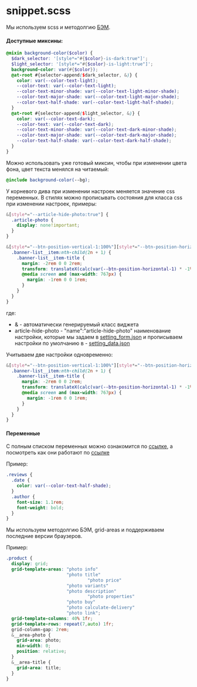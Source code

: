 # snippet.scss
Мы используем scss и методолгию <a href="https://ru.bem.info/" target="_blank">БЭМ</a>.
#### Доступные миксины:

```scss
@mixin background-color($color) {
  $dark_selector: '[style*="#{$color}-is-dark:true"]';
  $light_selector: '[style*="#{$color}-is-light:true"]';
  background-color: var(#{$color});
  @at-root #{selector-append($dark_selector, &)} {
    color: var(--color-text-light);
    --color-text: var(--color-text-light);
    --color-text-minor-shade: var(--color-text-light-minor-shade);
    --color-text-major-shade: var(--color-text-light-major-shade);
    --color-text-half-shade: var(--color-text-light-half-shade);
  }
  @at-root #{selector-append($light_selector, &)} {
    color: var(--color-text-dark);
    --color-text: var(--color-text-dark);
    --color-text-minor-shade: var(--color-text-dark-minor-shade);
    --color-text-major-shade: var(--color-text-dark-major-shade);
    --color-text-half-shade: var(--color-text-dark-half-shade);
  }
}
```

Можно использовать уже готовый миксин, чтобы при изменении цвета фона, цвет текста менялся на читаемый:

```scss
@include background-color(--bg);
```
У корневого дива при изменении настроек меняется значение css переменных.
В стилях можно прописывать состояния для класса css при изменении настроек, примеры:

```scss
&[style*="--article-hide-photo:true"] {
  .article-photo {
    display: none!important;
  }
}
```
```scss
&[style*="--btn-position-vertical-1:100%"][style*="--btn-position-horizontal-1:0"]{
  .banner-list__item:nth-child(2n + 1) {
    .banner-list__item-title {
      margin: -2rem 0 0 2rem;
      transform: translateX(calc(var(--btn-position-horizontal-1) * -1%)) translateY(calc(var(--btn-position-vertical-1) * -1));
      @media screen and (max-width: 767px) {
        margin: -1rem 0 0 1rem;
      }
    }
  }
}
```


где:

- & - автоматически генерируемый класс виджета
- article-hide-photo - "name":"article-hide-photo" наименование настройки, которые мы задаем в <a href="/4%20поколение/Виджеты/settings_form/#setting_form_name">setting_form.json</a> и прописываем настройки по умолчанию в  - <a href="/4%20поколение/Виджеты/settings_data/#setting_data_name">setting_data.json</a>


Учитываем две настройки одновременно:
```scss
&[style*="--btn-position-vertical-1:100%"][style*="--btn-position-horizontal-1:0"]{
  .banner-list__item:nth-child(2n + 1) {
    .banner-list__item-title {
      margin: -2rem 0 0 2rem;
      transform: translateX(calc(var(--btn-position-horizontal-1) * -1%)) translateY(calc(var(--btn-position-vertical-1) * -1));
      @media screen and (max-width: 767px) {
        margin: -1rem 0 0 1rem;
      }
    }
  }
}
```

#### Переменные
С полным списком переменных можно ознакомится по <a href="https://github.com/insales/my-layout/blob/main/dist/css/core-css.css" target="_blank">ссылке</a>, а посмотреть как они работают по <a href="https://insales.github.io/my-layout/#" target="_blank">ссылке</a>

Пример:
```scss
.reviews {
  .date {
    color: var(--color-text-half-shade);
  }
  .author {
    font-size: 1.1rem;
    font-weight: bold;
  }
}

```
Мы используем методолгию БЭМ, grid-areas и поддерживаем последние версии браузеров.

Пример:
```scss
.product {
  display: grid;
  grid-template-areas: "photo info"
                       "photo title"
    				           "photo price"
                       "photo variants"
                       "photo description"
    				           "photo properties"
                       "photo buy"
                       "photo calculate-delivery"
                       "photo link";
  grid-template-columns: 40% 1fr;
  grid-template-rows: repeat(7,auto) 1fr;
  grid-column-gap: 2rem;
  &__area-photo {
    grid-area: photo;
    min-width: 0;
    position: relative;
  }
  &__area-title {
    grid-area: title;
  }
}

```
